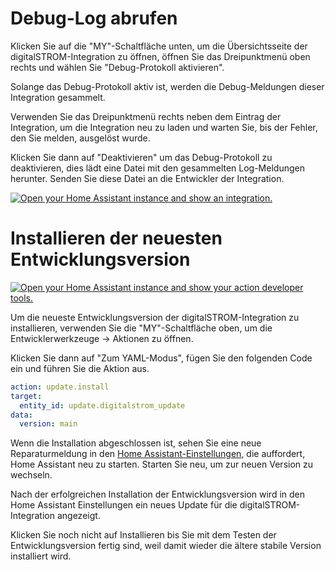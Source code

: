 # Debug-Log abrufen

Klicken Sie auf die "MY"-Schaltfläche unten, um die Übersichtsseite der digitalSTROM-Integration zu öffnen, öffnen Sie das Dreipunktmenü oben rechts und wählen Sie "Debug-Protokoll aktivieren".

Solange das Debug-Protokoll aktiv ist, werden die Debug-Meldungen dieser Integration gesammelt.

Verwenden Sie das Dreipunktmenü rechts neben dem Eintrag der Integration, um die Integration neu zu laden und warten Sie, bis der Fehler, den Sie melden, ausgelöst wurde.

Klicken Sie dann auf "Deaktivieren" um das Debug-Protokoll zu deaktivieren, dies lädt eine Datei mit den gesammelten Log-Meldungen herunter. Senden Sie diese Datei an die Entwickler der Integration.

[![Open your Home Assistant instance and show an integration.](https://my.home-assistant.io/badges/integration.svg)](https://my.home-assistant.io/redirect/integration/?domain=digitalstrom)


# Installieren der neuesten Entwicklungsversion

[![Open your Home Assistant instance and show your action developer tools.](https://my.home-assistant.io/badges/developer_services.svg)](https://my.home-assistant.io/redirect/developer_services/)

Um die neueste Entwicklungsversion der digitalSTROM-Integration zu installieren, verwenden Sie die "MY"-Schaltfläche oben, um die Entwicklerwerkzeuge -> Aktionen zu öffnen.

Klicken Sie dann auf "Zum YAML-Modus", fügen Sie den folgenden Code ein und führen Sie die Aktion aus. 

```yaml
action: update.install
target:
  entity_id: update.digitalstrom_update
data:
  version: main
```

Wenn die Installation abgeschlossen ist, sehen Sie eine neue Reparaturmeldung in den [Home Assistant-Einstellungen](https://my.home-assistant.io/redirect/config/), die auffordert, Home Assistant neu zu starten. Starten Sie neu, um zur neuen Version zu wechseln.

Nach der erfolgreichen Installation der Entwicklungsversion wird in den Home Assistant Einstellungen ein neues Update für die digitalSTROM-Integration angezeigt.

Klicken Sie noch nicht auf Installieren bis Sie mit dem Testen der Entwicklungsversion fertig sind, weil damit wieder die ältere stabile Version installiert wird.

